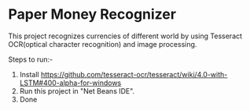 # Paper Money Recognizer
This project recognizes currencies of different world by using Tesseract OCR(optical character recognition) and image processing. 

Steps to run:-
1. Install
https://github.com/tesseract-ocr/tesseract/wiki/4.0-with-LSTM#400-alpha-for-windows
2. Run this project in "Net Beans IDE". 
3. Done
